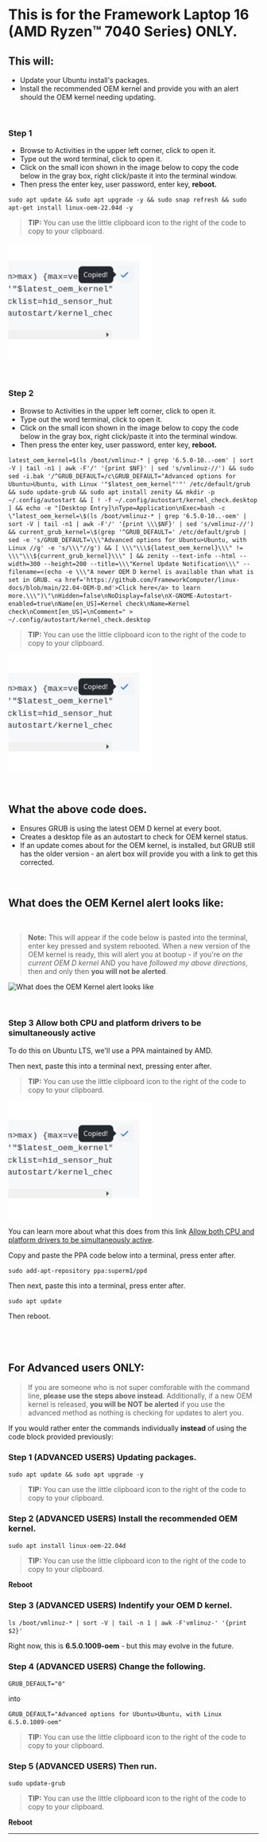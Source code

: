 # This is for the Framework Laptop 16 (AMD Ryzen™ 7040 Series) ONLY.


## This will:

- Update your Ubuntu install's packages.
- Install the recommended OEM kernel and provide you with an alert should the OEM kernel needing updating.


&nbsp; &nbsp; &nbsp; &nbsp; 


### Step 1

- Browse to Activities in the upper left corner, click to open it.
- Type out the word terminal, click to open it.
- Click on the small icon shown in the image below to copy the code below in the gray box, right click/paste it into the terminal window.
- Then press the enter key, user password, enter key, **reboot.**

```
sudo apt update && sudo apt upgrade -y && sudo snap refresh && sudo apt-get install linux-oem-22.04d -y
```

> **TIP:** You can use the little clipboard icon to the right of the code to copy to your clipboard.

<p style="text-align: left"><img src="https://raw.githubusercontent.com/FrameworkComputer/linux-docs/main/copied.png" alt="Copy The Code Below Like This" title="Copy The Code Above Like This"></p>


&nbsp; &nbsp; &nbsp; 



### Step 2

- Browse to Activities in the upper left corner, click to open it.
- Type out the word terminal, click to open it.
- Click on the small icon shown in the image below to copy the code below in the gray box, right click/paste it into the terminal window.
- Then press the enter key, user password, enter key, **reboot.**


```
latest_oem_kernel=$(ls /boot/vmlinuz-* | grep '6.5.0-10..-oem' | sort -V | tail -n1 | awk -F'/' '{print $NF}' | sed 's/vmlinuz-//') && sudo sed -i.bak '/^GRUB_DEFAULT=/c\GRUB_DEFAULT="Advanced options for Ubuntu>Ubuntu, with Linux '"$latest_oem_kernel"'"' /etc/default/grub && sudo update-grub && sudo apt install zenity && mkdir -p ~/.config/autostart && [ ! -f ~/.config/autostart/kernel_check.desktop ] && echo -e "[Desktop Entry]\nType=Application\nExec=bash -c \"latest_oem_kernel=\$(ls /boot/vmlinuz-* | grep '6.5.0-10..-oem' | sort -V | tail -n1 | awk -F'/' '{print \\\$NF}' | sed 's/vmlinuz-//') && current_grub_kernel=\$(grep '^GRUB_DEFAULT=' /etc/default/grub | sed -e 's/GRUB_DEFAULT=\\\"Advanced options for Ubuntu>Ubuntu, with Linux //g' -e 's/\\\"//g') && [ \\\"\\\${latest_oem_kernel}\\\" != \\\"\\\${current_grub_kernel}\\\" ] && zenity --text-info --html --width=300 --height=200 --title=\\\"Kernel Update Notification\\\" --filename=<(echo -e \\\"A newer OEM D kernel is available than what is set in GRUB. <a href='https://github.com/FrameworkComputer/linux-docs/blob/main/22.04-OEM-D.md'>Click here</a> to learn more.\\\")\"\nHidden=false\nNoDisplay=false\nX-GNOME-Autostart-enabled=true\nName[en_US]=Kernel check\nName=Kernel check\nComment[en_US]=\nComment=" > ~/.config/autostart/kernel_check.desktop
```

> **TIP:** You can use the little clipboard icon to the right of the code to copy to your clipboard.

<p style="text-align: left"><img src="https://raw.githubusercontent.com/FrameworkComputer/linux-docs/main/copied.png" alt="Copy The Code Below Like This" title="Copy The Code Above Like This"></p>

&nbsp; &nbsp; &nbsp; &nbsp; 


## What the above code does.
- Ensures GRUB is using the latest OEM D kernel at every boot.
- Creates a desktop file as an autostart to check for OEM kernel status.
- If an update comes about for the OEM kernel, is installed, but GRUB still has the older version - an alert box will provide you with a link to get this corrected.

&nbsp; &nbsp; &nbsp; &nbsp; 

## What does the OEM Kernel alert looks like:
&nbsp; &nbsp;
> **Note:** This will appear if the code below is pasted into the terminal, enter key pressed and system rebooted.
When a new version of the OEM kernel is ready, this will alert you at bootup - if you're *on the current OEM D kernel* AND you have *followed my above directions*, then and only then **you will not be alerted**. 

![What does the OEM Kernel alert looks like](https://raw.githubusercontent.com/FrameworkComputer/linux-docs/d8becead412d3858a1f561fb2f827f803ab17c47/oem-d-alert.png)

&nbsp; &nbsp; 

### Step 3 Allow both CPU and platform drivers to be simultaneously active

To do this on Ubuntu LTS, we'll use a PPA maintained by AMD.
  
Then next, paste this into a terminal next, pressing enter after.

> **TIP:** You can use the little clipboard icon to the right of the code to copy to your clipboard.
<p style="text-align: left"><img src="https://raw.githubusercontent.com/FrameworkComputer/linux-docs/main/copied.png" alt="Copy The Code Below Like This" title="Copy The Code Above Like This"></p>


You can learn more about what this does from this link [Allow both CPU and platform drivers to be simultaneously active](https://gitlab.freedesktop.org/upower/power-profiles-daemon/-/merge_requests/127).


Copy and paste the PPA code below into a terminal, press enter after.
```
sudo add-apt-repository ppa:superm1/ppd
```

Then next, paste this into a terminal, press enter after.
```
sudo apt update
```

Then reboot.


&nbsp; &nbsp; &nbsp; &nbsp; 
---------

## For Advanced users ONLY: 

> If you are someone who is not super comforable with the command line, **please use the steps above instead**.
> Additionally, if a new OEM kernel is released, **you will be NOT be alerted** if you use the advanced method as nothing is checking for updates to alert you.

If you would rather enter the commands individually **instead** of using the code block provided previously:


### Step 1 (ADVANCED USERS) Updating packages.

```
sudo apt update && sudo apt upgrade -y
```

> **TIP:** You can use the little clipboard icon to the right of the code to copy to your clipboard.


### Step 2 (ADVANCED USERS) Install the recommended OEM kernel.

```
sudo apt install linux-oem-22.04d
```
> **TIP:** You can use the little clipboard icon to the right of the code to copy to your clipboard.


**Reboot**

### Step 3 (ADVANCED USERS) Indentify your OEM D kernel.

```
ls /boot/vmlinuz-* | sort -V | tail -n 1 | awk -F'vmlinuz-' '{print $2}'
```

Right now, this is **6.5.0.1009-oem** - but this may evolve in the future.



### Step 4 (ADVANCED USERS) Change the following.


```
GRUB_DEFAULT="0"
```

into

```
GRUB_DEFAULT="Advanced options for Ubuntu>Ubuntu, with Linux 6.5.0.1009-oem"
```
> **TIP:** You can use the little clipboard icon to the right of the code to copy to your clipboard.



### Step 5 (ADVANCED USERS) Then run.

```
sudo update-grub
```
> **TIP:** You can use the little clipboard icon to the right of the code to copy to your clipboard.


**Reboot**

-----

&nbsp;
&nbsp;
&nbsp;
&nbsp;
&nbsp;
&nbsp;
